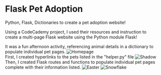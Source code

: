# Flask Pet Adoption
Python, Flask, Dictionaries to create a pet adoption website!

Using a CodeCademy project, I used their resources and instruction to create a multi-page Flask website using the Python module Flask!


It was a fun afternoon activity, referencing animal details in a dictionary to populate individual pet pages.
![Homepage](https://github.com/JosephHauser912/Flask-Pet-Adoption/assets/67341300/fb4058b5-1f0f-4675-a525-e9fc4a547a90)<br>
First, I created hyperlinks to the pets listed in the "helper.py" file
![Shadow](https://github.com/JosephHauser912/Flask-Pet-Adoption/assets/67341300/6dda0e6a-db44-4ea9-a4e3-b5aa74875dd0)<br>
Then, I created Flask routes and functions to populate individual pet pages complete with their information listed.
![Easter](https://github.com/JosephHauser912/Flask-Pet-Adoption/assets/67341300/83421077-b70c-4e00-8205-adc944f96a39)
![Snowflake](https://github.com/JosephHauser912/Flask-Pet-Adoption/assets/67341300/13469896-b03e-4cd0-ae55-82de60a42742)
